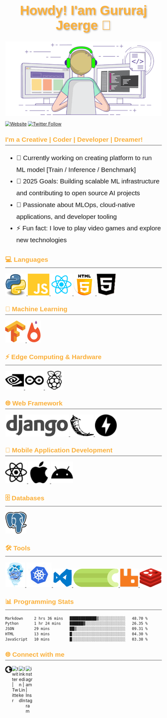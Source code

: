 <div align="center">
  <h1 style="font-family: 'Work Sans', sans-serif; font-size: 3em; color: #FBB03B; text-shadow: 2px 2px 4px rgba(0,0,0,0.3);">
    Howdy! I'am Gururaj Jeerge 👋
  </h1>
</div>

![Hero Image](assets/hero1.gif)

[![Website](https://img.shields.io/badge/website-gururaj.live-blue?style=for-the-badge&logo=google-chrome&logoColor=white)](https://gururaj.live)
[![Twitter Follow](https://img.shields.io/twitter/follow/iamjeerge?style=for-the-badge&logo=twitter&logoColor=white&labelColor=1DA1F2&color=1DA1F2)](https://twitter.com/iamjeerge)

<h2 style="font-family: 'Work Sans', sans-serif; color: #FBB03B; border-bottom: 2px solid #999999; padding-bottom: 5px;">I'm a Creative | Coder | Developer | Dreamer!</h2>

<div style="font-family: 'Work Sans', sans-serif; font-size: 1.5em; line-height: 1.8;">

-   🌱 Currently working on creating platform to run ML model [Train / Inference / Benchmark]
-   🥅 2025 Goals: Building scalable ML infrastructure and contributing to open source AI projects
-   🚀 Passionate about MLOps, cloud-native applications, and developer tooling
-   ⚡ Fun fact: I love to play video games and explore new technologies

</div>

<h2 style="font-family: 'Work Sans', sans-serif; color: #FBB03B; border-bottom: 2px solid #999999; padding-bottom: 5px;">💻 Languages</h2>

<p float="left">
    <a href="https://www.python.org/" target="_blank" >
    <img src="assets/python.png" height="70" />
    </a>
    <a href="https://www.javascript.com/" target="_blank" >
    <img src="assets/javascript.png" height="70" />
    </a>
    <a href="https://reactjs.org/" target="_blank" >
    <img src="assets/reactjs.png" height="70" />
    </a>
    <a href="https://html.com/" target="_blank" >
    <img src="assets/html.png" height="70" />
    </a>
    <a href="https://developer.mozilla.org/en-US/docs/Web/CSS" target="_blank" >
    <img src="assets/css.png" height="70" />
    </a>
</p>

<h2 style="font-family: 'Work Sans', sans-serif; color: #FBB03B; border-bottom: 2px solid #999999; padding-bottom: 5px;">🤖 Machine Learning</h2>

<p float="left">
    <a href="https://www.tensorflow.org/" target="_blank" >
    <img src="assets/tensorflow.png"  height="70" /> 
    </a>
    <a href="https://pytorch.org/" target="_blank" >
    <img src="assets/pytorch.png"  height="70" />
    </a>
</p>

<h2 style="font-family: 'Work Sans', sans-serif; color: #FBB03B; border-bottom: 2px solid #999999; padding-bottom: 5px;">⚡ Edge Computing & Hardware</h2>

<p float="left">
    <a href="https://developer.nvidia.com/embedded/jetson-nano-developer-kit" target="_blank" >
    <img src="assets/nvidia.svg" height="60" />
    </a>
    <a href="https://www.arduino.cc/" target="_blank" >
    <img src="assets/arduino.svg" height="60" />
    </a>
    <a href="https://en.wikipedia.org/wiki/Lidar" target="_blank" >
    <img src="assets/raspberrypi.svg" height="60" />
    </a>
</p>

<h2 style="font-family: 'Work Sans', sans-serif; color: #FBB03B; border-bottom: 2px solid #999999; padding-bottom: 5px;">🌐 Web Framework</h2>

<p float="left">
    <a href="https://www.djangoproject.com/" target="_blank" >
    <img src="assets/django.png" height="70" />
    </a>
    <a href="https://flask.palletsprojects.com/" target="_blank" >
    <img src="assets/flask.png" height="70" />
    </a>
    <a href="https://fastapi.tiangolo.com/" target="_blank" >
    <img src="assets/fastapi.svg" height="70" />
    </a>
</p>

<h2 style="font-family: 'Work Sans', sans-serif; color: #FBB03B; border-bottom: 2px solid #999999; padding-bottom: 5px;">📱 Mobile Application Development</h2>

<p float="left">
    <a href="https://reactnative.dev/" target="_blank" >
    <img src="assets/react.svg" height="70" />
    </a>
    <a href="https://developer.apple.com/ios/" target="_blank" >
    <img src="assets/apple.svg" height="70" />
    </a>
    <a href="https://developer.android.com/" target="_blank" >
    <img src="assets/android.svg" height="70" />
    </a>
</p>

<h2 style="font-family: 'Work Sans', sans-serif; color: #FBB03B; border-bottom: 2px solid #999999; padding-bottom: 5px;">🗄️ Databases</h2>

<p float="left">
    <a href="https://www.postgresql.org/" target="_blank" >
    <img src="assets/postgresql.png" height="70" />
    </a>  
</p>

<h2 style="font-family: 'Work Sans', sans-serif; color: #FBB03B; border-bottom: 2px solid #999999; padding-bottom: 5px;">🛠️ Tools</h2>

<p float="left">
    <a href="https://www.docker.com/" target="_blank" >
    <img src="assets/docker.gif"  height="80" /> 
    </a>
    <a href="https://kubernetes.io/" target="_blank" >
    <img src="assets/k8s.gif"  height="80" />
    </a>
    <a href="https://code.visualstudio.com/" target="_blank" >
    <img src="assets/vscode.gif"  height="60" />
    </a>
    <a href="https://docs.celeryproject.org/" target="_blank" >
    <img src="assets/celery.png"  height="60" />
    </a>
    <a href="https://www.rabbitmq.com/" target="_blank" >
    <img src="assets/rabbitmq.png"  height="60" />
    </a>
    <a href="https://redis.io/" target="_blank" >
    <img src="assets/redis.png"  height="60" />
    </a>
</p>

<h2 style="font-family: 'Work Sans', sans-serif; color: #FBB03B; border-bottom: 2px solid #999999; padding-bottom: 5px;">📊 Programming Stats</h2>

<!--START_SECTION:waka-->

```txt
Markdown     2 hrs 36 mins   ████████████▒░░░░░░░░░░░░   48.70 %
Python       1 hr 24 mins    ██████▓░░░░░░░░░░░░░░░░░░   26.35 %
JSON         29 mins         ██▒░░░░░░░░░░░░░░░░░░░░░░   09.31 %
HTML         13 mins         █░░░░░░░░░░░░░░░░░░░░░░░░   04.30 %
JavaScript   10 mins         █░░░░░░░░░░░░░░░░░░░░░░░░   03.38 %
```

<!--END_SECTION:waka-->

<h2 style="font-family: 'Work Sans', sans-serif; color: #FBB03B; border-bottom: 2px solid #999999; padding-bottom: 5px;">🌐 Connect with me</h2>

[<img align="left" alt="gururaj.live" width="22px" src="https://raw.githubusercontent.com/iconic/open-iconic/master/svg/globe.svg" />][website]
[<img align="left" alt="twitter | Twitter" width="22px" src="https://cdn.jsdelivr.net/npm/simple-icons@v3/icons/twitter.svg" />][twitter]
[<img align="left" alt="linkedin | LinkedIn" width="22px" src="https://cdn.jsdelivr.net/npm/simple-icons@v3/icons/linkedin.svg" />][linkedin]
[<img align="left" alt="instagram | Instagram" width="22px" src="https://cdn.jsdelivr.net/npm/simple-icons@v3/icons/instagram.svg" />][instagram]

[website]: https://gururaj.live
[twitter]: https://twitter.com/iamjeerge
[linkedin]: https://in.linkedin.com/in/iamjeerge
[instagram]: http://instagram.com/iamjeerge
